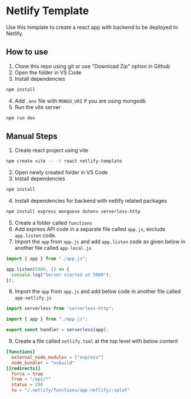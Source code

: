 # Netlify Template

Use this template to create a react app with backend to be deployed to Netlify.

## How to use

1. Clone this repo using git or use "Download Zip" option in Github
2. Open the folder in VS Code
3. Install dependencies

```sh
npm install
```

4. Add `.env` file with `MONGO_URI` if you are using mongodb
5. Run the vite server

```sh
npm run dev
```

## Manual Steps

1. Create react project using vite

```sh
npm create vite -- -t react netlify-template
```

2. Open newly created folder in VS Code
3. Install dependencies

```sh
npm install
```

4. Install dependencies for backend with netlify related packages

```sh
npm install express mongoose dotenv serverless-http
```

5. Create a folder called `functions`
6. Add express API code in a separate file called `app.js`, exclude `app.listen` code.
7. Import the `app` from `app.js` and add `app.listen` code as given below in another file called `app-local.js`

```js
import { app } from "./app.js";

app.listen(5000, () => {
  console.log("Server started at 5000");
});
```

8. Import the `app` from `app.js` and add below code in another file called `app-netlify.js`

```js
import serverless from "serverless-http";

import { app } from "./app.js";

export const handler = serverless(app);
```

9. Create a file called `netlify.toml` at the top level with below content

```toml
[functions]
  external_node_modules = ["express"]
  node_bundler = "esbuild"
[[redirects]]
  force = true
  from = "/api/*"
  status = 200
  to = "/.netlify/functions/app-netlify/:splat"
```
